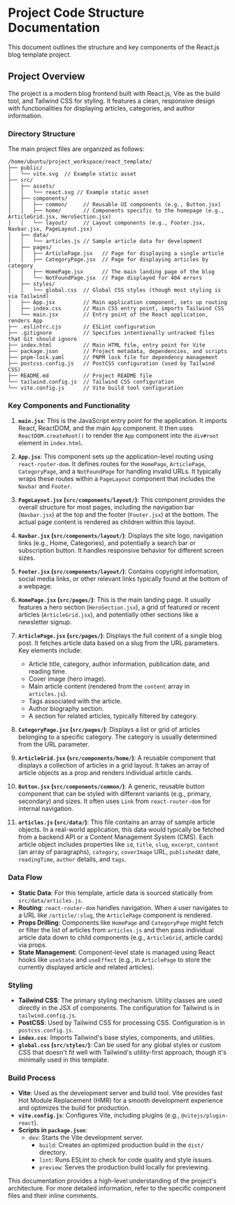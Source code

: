 # Project Code Structure Documentation

This document outlines the structure and key components of the React.js blog template project.

## Project Overview

The project is a modern blog frontend built with React.js, Vite as the build tool, and Tailwind CSS for styling. It features a clean, responsive design with functionalities for displaying articles, categories, and author information.

### Directory Structure

The main project files are organized as follows:

```plaintext
/home/ubuntu/project_workspace/react_template/
├── public/
│   └── vite.svg  // Example static asset
├── src/
│   ├── assets/
│   │   └── react.svg // Example static asset
│   ├── components/
│   │   ├── common/     // Reusable UI components (e.g., Button.jsx)
│   │   ├── home/       // Components specific to the homepage (e.g., ArticleGrid.jsx, HeroSection.jsx)
│   │   └── layout/     // Layout components (e.g., Footer.jsx, Navbar.jsx, PageLayout.jsx)
│   ├── data/
│   │   └── articles.js // Sample article data for development
│   ├── pages/
│   │   ├── ArticlePage.jsx   // Page for displaying a single article
│   │   ├── CategoryPage.jsx  // Page for displaying articles by category
│   │   ├── HomePage.jsx      // The main landing page of the blog
│   │   └── NotFoundPage.jsx  // Page displayed for 404 errors
│   ├── styles/
│   │   └── global.css  // Global CSS styles (though most styling is via Tailwind)
│   ├── App.jsx         // Main application component, sets up routing
│   ├── index.css       // Main CSS entry point, imports Tailwind CSS
│   └── main.jsx        // Entry point of the React application, renders App
├── .eslintrc.cjs       // ESLint configuration
├── .gitignore          // Specifies intentionally untracked files that Git should ignore
├── index.html          // Main HTML file, entry point for Vite
├── package.json        // Project metadata, dependencies, and scripts
├── pnpm-lock.yaml      // PNPM lock file for dependency management
├── postcss.config.js   // PostCSS configuration (used by Tailwind CSS)
├── README.md           // Project README file
└── tailwind.config.js  // Tailwind CSS configuration
└── vite.config.js      // Vite build tool configuration
```

### Key Components and Functionality

1. **`main.jsx`**: This is the JavaScript entry point for the application. It imports React, ReactDOM, and the main `App` component. It then uses `ReactDOM.createRoot()` to render the `App` component into the `div#root` element in `index.html`.

2. **`App.jsx`**: This component sets up the application-level routing using `react-router-dom`. It defines routes for the `HomePage`, `ArticlePage`, `CategoryPage`, and a `NotFoundPage` for handling invalid URLs. It typically wraps these routes within a `PageLayout` component that includes the `Navbar` and `Footer`.

3. **`PageLayout.jsx` (`src/components/layout/`)**: This component provides the overall structure for most pages, including the navigation bar (`Navbar.jsx`) at the top and the footer (`Footer.jsx`) at the bottom. The actual page content is rendered as children within this layout.

4. **`Navbar.jsx` (`src/components/layout/`)**: Displays the site logo, navigation links (e.g., Home, Categories), and potentially a search bar or subscription button. It handles responsive behavior for different screen sizes.

5. **`Footer.jsx` (`src/components/layout/`)**: Contains copyright information, social media links, or other relevant links typically found at the bottom of a webpage.

6. **`HomePage.jsx` (`src/pages/`)**: This is the main landing page. It usually features a hero section (`HeroSection.jsx`), a grid of featured or recent articles (`ArticleGrid.jsx`), and potentially other sections like a newsletter signup.

7. **`ArticlePage.jsx` (`src/pages/`)**: Displays the full content of a single blog post. It fetches article data based on a slug from the URL parameters. Key elements include:

   - Article title, category, author information, publication date, and reading time.
   - Cover image (hero image).
   - Main article content (rendered from the `content` array in `articles.js`).
   - Tags associated with the article.
   - Author biography section.
   - A section for related articles, typically filtered by category.

8. **`CategoryPage.jsx` (`src/pages/`)**: Displays a list or grid of articles belonging to a specific category. The category is usually determined from the URL parameter.

9. **`ArticleGrid.jsx` (`src/components/home/`)**: A reusable component that displays a collection of articles in a grid layout. It takes an array of article objects as a prop and renders individual article cards.

10. **`Button.jsx` (`src/components/common/`)**: A generic, reusable button component that can be styled with different variants (e.g., primary, secondary) and sizes. It often uses `Link` from `react-router-dom` for internal navigation.

11. **`articles.js` (`src/data/`)**: This file contains an array of sample article objects. In a real-world application, this data would typically be fetched from a backend API or a Content Management System (CMS). Each article object includes properties like `id`, `title`, `slug`, `excerpt`, `content` (an array of paragraphs), `category`, `coverImage` URL, `publishedAt` date, `readingTime`, `author` details, and `tags`.

### Data Flow

- **Static Data**: For this template, article data is sourced statically from `src/data/articles.js`.
- **Routing**: `react-router-dom` handles navigation. When a user navigates to a URL like `/article/:slug`, the `ArticlePage` component is rendered.
- **Props Drilling**: Components like `HomePage` and `CategoryPage` might fetch or filter the list of articles from `articles.js` and then pass individual article data down to child components (e.g., `ArticleGrid`, article cards) via props.
- **State Management**: Component-level state is managed using React hooks like `useState` and `useEffect` (e.g., in `ArticlePage` to store the currently displayed article and related articles).

### Styling

- **Tailwind CSS**: The primary styling mechanism. Utility classes are used directly in the JSX of components. The configuration for Tailwind is in `tailwind.config.js`.
- **PostCSS**: Used by Tailwind CSS for processing CSS. Configuration is in `postcss.config.js`.
- **`index.css`**: Imports Tailwind's base styles, components, and utilities.
- **`global.css` (`src/styles/`)**: Can be used for any global styles or custom CSS that doesn't fit well with Tailwind's utility-first approach, though it's minimally used in this template.

### Build Process

- **Vite**: Used as the development server and build tool. Vite provides fast Hot Module Replacement (HMR) for a smooth development experience and optimizes the build for production.
- **`vite.config.js`**: Configures Vite, including plugins (e.g., `@vitejs/plugin-react`).
- **Scripts in `package.json`**:
  - `dev`: Starts the Vite development server.
    - `build`: Creates an optimized production build in the `dist/` directory.
    - `lint`: Runs ESLint to check for code quality and style issues.
    - `preview`: Serves the production build locally for previewing.

This documentation provides a high-level understanding of the project's architecture. For more detailed information, refer to the specific component files and their inline comments.
